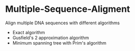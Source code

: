 # Multiple-Sequence-Aligment
Align multiple DNA sequences with different algorithms
- Exact algorithm
- Gusfield's 2 approximation algorithm
- Minimum spanning tree with Prim's algorithm
